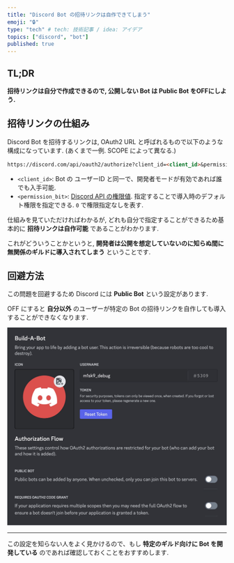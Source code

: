 ```yaml
---
title: "Discord Bot の招待リンクは自作できてしまう"
emoji: "🔒"
type: "tech" # tech: 技術記事 / idea: アイデア
topics: ["discord", "bot"]
published: true
---
```


## TL;DR

**招待リンクは自分で作成できるので, 公開しない Bot は Public Bot をOFFにしよう.**

## 招待リンクの仕組み

Discord Bot を招待するリンクは, OAuth2 URL と呼ばれるもので以下のような構成になっています. (あくまで一例. SCOPE によって異なる.)

```md
https://discord.com/api/oauth2/authorize?client_id=<client_id>&permissions=<permission_bit>&scope=bot
```

- `<client_id>`: Bot の ユーザーID と同一で、開発者モードが有効であれば誰でも入手可能.
- `<permission_bit>`: [Discord API の権限値](https://discord.com/developers/docs/topics/permissions#permissions-bitwise-permission-flags). 指定することで導入時のデフォルト権限を指定できる. `0` で権限指定なしを表す.

仕組みを見ていただければわかるが, どれも自分で指定することができるため基本的に **招待リンクは自作可能** であることがわかります.

これがどういうことかというと, **開発者は公開を想定していないのに知らぬ間に無関係のギルドに導入されてしまう** ということです.

## 回避方法

この問題を回避するため Discord には **Public Bot** という設定があります.

OFF にすると **自分以外** のユーザーが特定の Bot の招待リンクを自作しても導入することができなくなります.

![Discord Developer Portal の "Bot" メニュー](/images/public-bot-setting/image-1.jpg)

----

この設定を知らない人をよく見かけるので、もし **特定のギルド向けに Bot を開発している** のであれば確認しておくことをおすすめします.
